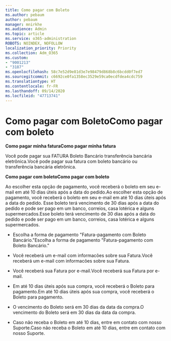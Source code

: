 ```yaml
---
title: Como pagar com Boleto
ms.author: pebaum
author: pebaum
manager: mnirkhe
ms.audience: Admin
ms.topic: article
ms.service: o365-administration
ROBOTS: NOINDEX, NOFOLLOW
localization_priority: Priority
ms.collection: Adm_O365
ms.custom:
- "9001213"
- "3187"
ms.openlocfilehash: 58c7e52d9e81d3e7e98479d868b8c6bcdd0f7ed7
ms.sourcegitcommit: c6692ce0fa1358ec3529e59ca0ecdfdea4cdc759
ms.translationtype: HT
ms.contentlocale: fr-FR
ms.lasthandoff: 09/14/2020
ms.locfileid: "47713741"
---
```

# <a name="como-pagar-com-boleto"></a><span data-ttu-id="2bad8-102">Como pagar com Boleto</span><span class="sxs-lookup"><span data-stu-id="2bad8-102">Como pagar com boleto</span></span>

<span data-ttu-id="2bad8-103">**Como pagar minha fatura**</span><span class="sxs-lookup"><span data-stu-id="2bad8-103">**Como pagar minha fatura**</span></span>

<span data-ttu-id="2bad8-104">Você pode pagar sua FATURA Boleto Bancário transferência bancária eletrônica.</span><span class="sxs-lookup"><span data-stu-id="2bad8-104">Você pode pagar sua fatura com boleto bancário ou transferência bancária eletrônica.</span></span>

<span data-ttu-id="2bad8-105">**Como pagar com  boleto**</span><span class="sxs-lookup"><span data-stu-id="2bad8-105">**Como pagar com  boleto**</span></span>

<span data-ttu-id="2bad8-106">Ao escolher  esta opção de pagamento, você receberá o boleto em seu e-mail em até 10 dias úteis após a data do pedido.</span><span class="sxs-lookup"><span data-stu-id="2bad8-106">Ao escolher  esta opção de pagamento, você receberá o boleto em seu e-mail em até 10 dias úteis após a data do pedido.</span></span> <span data-ttu-id="2bad8-107">Esse boleto terá vencimento de 30 dias após a data do pedido e pode ser pago em um banco, correios, casa lotérica e alguns supermercados.</span><span class="sxs-lookup"><span data-stu-id="2bad8-107">Esse boleto terá vencimento de 30 dias após a data do pedido e pode ser pago em um banco, correios, casa lotérica e alguns supermercados.</span></span>

- <span data-ttu-id="2bad8-108">Escolha a forma de pagamento "Fatura-pagamento com Boleto Bancário."</span><span class="sxs-lookup"><span data-stu-id="2bad8-108">Escolha a forma de pagamento "Fatura-pagamento com Boleto Bancário."</span></span>

- <span data-ttu-id="2bad8-109">Você receberá um e-mail com informacões sobre sua Fatura.</span><span class="sxs-lookup"><span data-stu-id="2bad8-109">Você receberá um e-mail com informacões sobre sua Fatura.</span></span>

- <span data-ttu-id="2bad8-110">Você receberá sua Fatura por e-mail.</span><span class="sxs-lookup"><span data-stu-id="2bad8-110">Você receberá sua Fatura por e-mail.</span></span>

- <span data-ttu-id="2bad8-111">Em até 10 dias úteis após sua compra, você receberá o Boleto para pagamento.</span><span class="sxs-lookup"><span data-stu-id="2bad8-111">Em até 10 dias úteis após sua compra, você receberá o Boleto para pagamento.</span></span>

- <span data-ttu-id="2bad8-112">O vencimento do Boleto será em 30 dias da data da compra.</span><span class="sxs-lookup"><span data-stu-id="2bad8-112">O vencimento do Boleto será em 30 dias da data da compra.</span></span>

- <span data-ttu-id="2bad8-113">Caso não receba o Boleto em até 10 dias, entre em contato com nosso Suporte.</span><span class="sxs-lookup"><span data-stu-id="2bad8-113">Caso não receba o Boleto em até 10 dias, entre em contato com nosso Suporte.</span></span>

